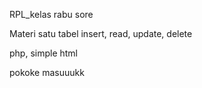 RPL_kelas rabu sore

Materi satu tabel insert, read, update, delete

php, simple html

pokoke masuuukk
